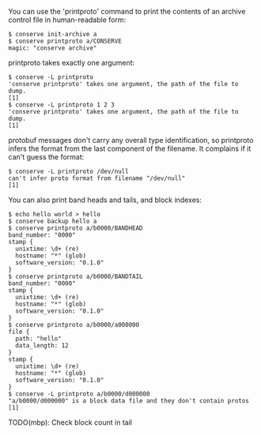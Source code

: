 You can use the 'printproto' command to print the contents of an archive
control file in human-readable form:

    $ conserve init-archive a
    $ conserve printproto a/CONSERVE
    magic: "conserve archive"

printproto takes exactly one argument:

    $ conserve -L printproto
    'conserve printproto' takes one argument, the path of the file to dump.
    [1]
    $ conserve -L printproto 1 2 3
    'conserve printproto' takes one argument, the path of the file to dump.
    [1]

protobuf messages don't carry any overall type identification, so printproto
infers the format from the last component of the filename.  It complains if it
can't guess the format:

    $ conserve -L printproto /dev/null
    can't infer proto format from filename "/dev/null"
    [1]

You can also print band heads and tails, and block indexes:

    $ echo hello world > hello
    $ conserve backup hello a
    $ conserve printproto a/b0000/BANDHEAD
    band_number: "0000"
    stamp {
      unixtime: \d+ (re)
      hostname: "*" (glob)
      software_version: "0.1.0"
    }
    $ conserve printproto a/b0000/BANDTAIL
    band_number: "0000"
    stamp {
      unixtime: \d+ (re)
      hostname: "*" (glob)
      software_version: "0.1.0"
    }
    $ conserve printproto a/b0000/a000000
    file {
      path: "hello"
      data_length: 12
    }
    stamp {
      unixtime: \d+ (re)
      hostname: "*" (glob)
      software_version: "0.1.0"
    }
    $ conserve -L printproto a/b0000/d000000
    "a/b0000/d000000" is a block data file and they don't contain protos
    [1]

TODO(mbp): Check block count in tail

